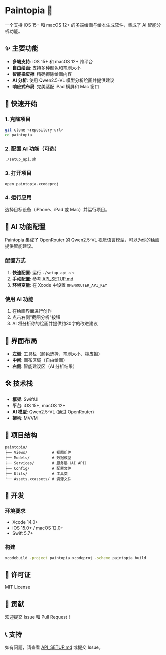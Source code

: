 # Paintopia 🎨

一个支持 iOS 15+ 和 macOS 12+ 的多端绘画与绘本生成软件，集成了 AI 智能分析功能。

## ✨ 主要功能

- **多端支持**: iOS 15+ 和 macOS 12+ 跨平台
- **自由绘画**: 支持多种颜色和笔刷大小
- **智能橡皮擦**: 精确擦除绘画内容
- **AI 分析**: 使用 Qwen2.5-VL 模型分析绘画并提供建议
- **响应式布局**: 完美适配 iPad 横屏和 Mac 窗口

## 🚀 快速开始

### 1. 克隆项目
```bash
git clone <repository-url>
cd paintopia
```

### 2. 配置 AI 功能（可选）
```bash
./setup_api.sh
```

### 3. 打开项目
```bash
open paintopia.xcodeproj
```

### 4. 运行应用
选择目标设备（iPhone、iPad 或 Mac）并运行项目。

## 🤖 AI 功能配置

Paintopia 集成了 OpenRouter 的 Qwen2.5-VL 视觉语言模型，可以为你的绘画提供智能建议。

### 配置方式

1. **快速配置**: 运行 `./setup_api.sh`
2. **手动配置**: 参考 [API_SETUP.md](API_SETUP.md)
3. **环境变量**: 在 Xcode 中设置 `OPENROUTER_API_KEY`

### 使用 AI 功能

1. 在绘画界面进行创作
2. 点击右侧"截图分析"按钮
3. AI 将分析你的绘画并提供约30字的改进建议

## 📱 界面布局

- **左侧**: 工具栏（颜色选择、笔刷大小、橡皮擦）
- **中间**: 画布区域（自由绘画）
- **右侧**: 智能建议区（AI 分析结果）

## 🛠️ 技术栈

- **框架**: SwiftUI
- **平台**: iOS 15+, macOS 12+
- **AI 模型**: Qwen2.5-VL (通过 OpenRouter)
- **架构**: MVVM

## 📁 项目结构

```
paintopia/
├── Views/           # 视图组件
├── Models/          # 数据模型
├── Services/        # 服务层（AI API）
├── Config/          # 配置文件
├── Utils/           # 工具类
└── Assets.xcassets/ # 资源文件
```

## 🔧 开发

### 环境要求
- Xcode 14.0+
- iOS 15.0+ / macOS 12.0+
- Swift 5.7+

### 构建
```bash
xcodebuild -project paintopia.xcodeproj -scheme paintopia build
```

## 📄 许可证

MIT License

## 🤝 贡献

欢迎提交 Issue 和 Pull Request！

## 📞 支持

如有问题，请查看 [API_SETUP.md](API_SETUP.md) 或提交 Issue。 